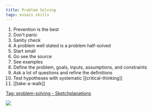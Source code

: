 ```yaml
---
title: Problem Solving
tags: essais skills
---
```


1. Prevention is the best
2. Don't panic
3. Sanity check
4. A problem well stated is a problem half-solved
5. Start small
6. Go see the source
7. See examples
8. Define the problem, goals, inputs, assumptions, and constraints
9. Ask a lot of questions and refine the definitions
10. Test hypotheses with systematic [[critical-thinking]]
11. [[take-a-walk]]

[Tag: problem-solving - Sketchplanations](https://sketchplanations.com/tags/problem-solving)

![](/assets/static/point-positive.jpg)